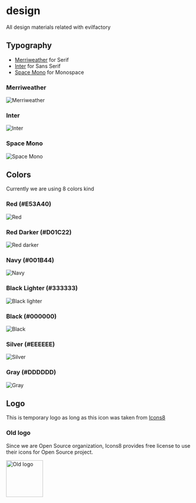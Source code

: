 # design

All design materials related with evilfactory

## Typography

- [Merriweather](https://fonts.google.com/specimen/Merriweather) for Serif
- [Inter](https://rsms.me/inter/) for Sans Serif
- [Space Mono](https://fonts.google.com/specimen/Space+Mono) for Monospace

### Merriweather

![Merriweather](https://i.imgur.com/dsN9pqW.png)

### Inter

![Inter](https://rsms.me/inter/samples/img/a-z-regular.svg)

### Space Mono

![Space Mono](https://i.imgur.com/FQEQ5Rf.png)

## Colors

Currently we are using 8 colors kind

### Red (#E53A40)

![Red](https://i.imgur.com/0Q9R4LU.png)

### Red Darker (#D01C22)

![Red darker](https://i.imgur.com/6pzyJpe.png)

### Navy (#001B44)

![Navy](https://i.imgur.com/9fLBhK8.png)

### Black Lighter (#333333)

![Black lighter](https://i.imgur.com/TdvGdwq.png)

### Black (#000000)

![Black](https://i.imgur.com/vFUKzTK.png)

### Silver (#EEEEEE)

![Silver](https://i.imgur.com/TyNL2JN.png)

### Gray (#DDDDDD)

![Gray](https://i.imgur.com/L32losL.png)

## Logo

This is temporary logo as long as this icon was taken from [Icons8](https://icons8.com)

### Old logo

Since we are Open Source organization, Icons8 provides free license to use their icons for
Open Source project.

<img src="https://i.imgur.com/eaHNVAh.png" alt="Old logo" width="100" />
